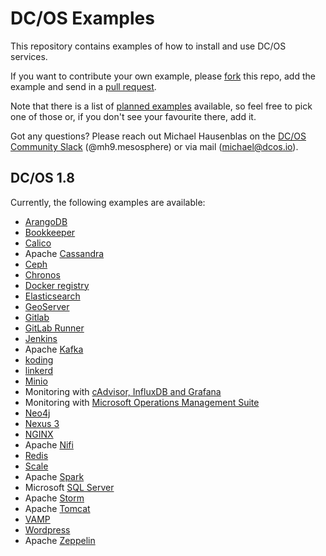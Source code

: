 # DC/OS Examples

This repository contains examples of how to install and use DC/OS services.

If you want to contribute your own example, please [fork](https://help.github.com/articles/fork-a-repo/) this repo, add the example and send in a [pull request](https://help.github.com/articles/about-pull-requests/).

Note that there is a list of [planned examples](https://dcosjira.atlassian.net/issues/?filter=11500) available, so feel free to pick one of those or, if you don't see your favourite there, add it.

Got any questions? Please reach out Michael Hausenblas on the [DC/OS Community Slack](http://chat.dcos.io) (@mh9.mesosphere) or via mail ([michael@dcos.io](mailto:michael@dcos.io)).

## DC/OS 1.8

Currently, the following examples are available:

- [ArangoDB](1.8/arangodb/)
- [Bookkeeper](1.8/bookkeeper/)
- [Calico](1.8/calico/)
- Apache [Cassandra](1.8/cassandra/)
- [Ceph](1.8/ceph)
- [Chronos](1.8/chronos/)
- [Docker registry](1.8/registry/)
- [Elasticsearch](1.8/elasticsearch/)
- [GeoServer](1.8/geoserver/)
- [Gitlab](1.8/gitlab/)
- [GitLab Runner](1.8/gitlab-runner/)
- [Jenkins](1.8/jenkins/)
- Apache [Kafka](1.8/kafka/)
- [koding](1.8/koding/)
- [linkerd](1.8/linkerd/)
- [Minio](1.8/minio/)
- Monitoring with [cAdvisor, InfluxDB and Grafana](1.8/cadvisor-influxdb-grafana)
- Monitoring with [Microsoft Operations Management Suite](1.8/msoms)
- [Neo4j](1.8/neo4j)
- [Nexus 3](1.8/nexus/)
- [NGINX](1.8/nginx/)
- Apache [Nifi](1.8/nifi)
- [Redis](1.8/redis/)
- [Scale](1.8/scale)
- Apache [Spark](1.8/spark/)
- Microsoft [SQL Server](1.8/sqlserver/)
- Apache [Storm](1.8/storm/)
- Apache [Tomcat](1.8/tomcat/)
- [VAMP](1.8/vamp/)
- [Wordpress](1.8/wordpress/)
- Apache [Zeppelin](1.8/zeppelin/)
